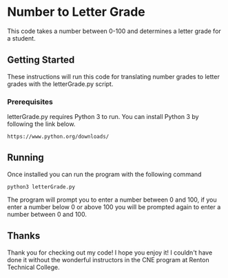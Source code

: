 # Number to Letter Grade

This code takes a number between 0-100 and determines a letter grade for a student.

## Getting Started

These instructions will run this code for translating number grades to letter grades with the letterGrade.py script.

### Prerequisites

letterGrade.py requires Python 3 to run. You can install Python 3 by following the link below.

```
https://www.python.org/downloads/
```

## Running

Once installed you can run the program with the following command

```
python3 letterGrade.py
```

The program will prompt you to enter a number between 0 and 100, if you enter a number below 0 or above 100 you will be prompted again to enter a number between 0 and 100.

## Thanks

Thank you for checking out my code! I hope you enjoy it! I couldn't have done it without the wonderful instructors in the CNE program at Renton Technical College.
